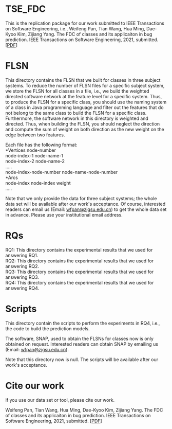 # TSE_FDC
This is the replication package for our work submitted to IEEE Transactions on Software Engineering, i.e., Weifeng Pan, Tian Wang, Hua Ming, Dae-Kyoo Kim, Zijiang Yang. The FDC of classes and its applicaiton in bug prediction. IEEE Transactions on Software Engineering, 2021, submitted. [[PDF](#)]

# FLSN
This directory contains the FLSN that we built for classes in three subject systems. To reduce the number of FLSN files for a specific subject system, we store the FLSN for all classes in a file, i.e., we build the weighted directed software network at the feature level for a specific system. Thus, to produce the FLSN for a specific class, you should use the naming system of a class in Java programming language and filter out the features that do not belong to the same class to build the FLSN for a specific class. Furthermore, the software network in this directory is weighted and directed. Thus, when building the FLSN, you should neglect the direction and compute the sum of weight on both direction as the new weight on the edge between two features.

Each file has the following format:<br/>
*Vertices node-number<br/>
node-index-1 node-name-1<br/>
node-index-2 node-name-2<br/>
.....<br/>
node-index-node-number node-name-node-number<br/>
*Arcs<br/>
node-index node-index weight<br/>
.....<br/>

Note that we only provide the data for three subject systems; the whole data set will be available after our work's acceptance. Of course, interested readers can email us (Email: wfpan@zjgsu.edu.cn) to get the whole data set in advance. Please use your institutional email address.

# RQs
RQ1: This directory contains the experimental results that we used for answering RQ1.<br/>
RQ2: This directory contains the experimental results that we used for answering RQ2.<br/>
RQ3: This directory contains the experimental results that we used for answering RQ3.<br/>
RQ4: This directory contains the experimental results that we used for answering RQ4.

# Scripts
This directory contain the scripts to perform the experiments in RQ4, i.e., the code to build the prediction models. 

The software, SNAP, used to obtain the FLSNs for classes now is only obtained on request. Interested readers can obtain SNAP by emailing us (Email: wfpan@zjgsu.edu.cn).

Note that this directory now is null. The scripts will be available after our work's acceptance.

# Cite our work
If you use our data set or tool, please cite our work.

Weifeng Pan, Tian Wang, Hua Ming, Dae-Kyoo Kim, Zijiang Yang. The FDC of classes and its applicaiton in bug prediction. IEEE Transactions on Software Engineering, 2021, submitted. [[PDF](#)]
